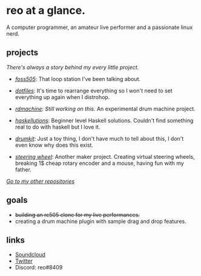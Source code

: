 <h1>reo at a glance.</h1>

A computer programmer, an amateur live performer and a passionate linux nerd.

<h2>projects</h2>

_There's always a story behind my every little project._

- [_foss505_](https://github.com/ramazanemreosmanoglu/foss505): That loop station I've been talking about.

- [_dotfiles_](https://github.com/ramazanemreosmanoglu/dotfiles): It's time to rearrange everything so I won't need to set everything up again when I distrohop.

- [_rdmachine_](https://github.com/ramazanemreosmanoglu/rdmachine): _Still working on this._ An experimental drum machine project.

- [_haskellutions_](https://github.com/ramazanemreosmanoglu/haskellutions): Beginner level Haskell solutions. Couldn't find something real to do with haskell but I love it.

- [_drumkit_](https://github.com/ramazanemreosmanoglu/drumkit): Just a toy thing, I don't have much to tell about this, I don't even know why does this exist.

- [_steering wheel_](https://github.com/ramazanemreosmanoglu/steering-wheel): Another maker project. Creating virtual steering wheels, breaking 1$ cheap rotary encoder and a mouse, having fun with my father.

[_Go to my other repositories_](https://github.com/ramazanemreosmanoglu?tab=repositories)

<h2>goals</h2>

- ~~building an rc505 clone for my live performances.~~
- creating a drum machine plugin with sample drag and drop features.

<h2>links</h2>

- [Soundcloud](https://soundcloud.com/reo-522799201)
- [Twitter](https://twitter.com/Emreasaurus)
- Discord: reo#8409
